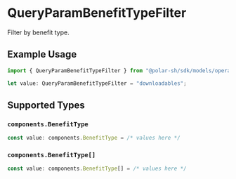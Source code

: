 # QueryParamBenefitTypeFilter

Filter by benefit type.

## Example Usage

```typescript
import { QueryParamBenefitTypeFilter } from "@polar-sh/sdk/models/operations";

let value: QueryParamBenefitTypeFilter = "downloadables";
```

## Supported Types

### `components.BenefitType`

```typescript
const value: components.BenefitType = /* values here */
```

### `components.BenefitType[]`

```typescript
const value: components.BenefitType[] = /* values here */
```

